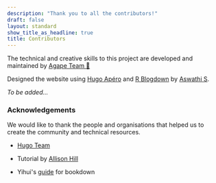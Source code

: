```yaml
---
description: "Thank you to all the contributors!"
draft: false
layout: standard
show_title_as_headline: true
title: Contributors
---
```


The technical and creative skills to this project are developed and maintained by [Agape Team :otter:](https://github.com/agape-openscience/)

Designed the website using [Hugo Apéro](https://github.com/hugo-apero/) and [R Blogdown](https://bookdown.org/yihui/blogdown/) by [Aswathi S](https://osf.io/t5vem/).

*To be added...*

### Acknowledgements

We would like to thank the people and organisations that helped us to create the community and technical resources.

-   [Hugo Team](https://hugo-apero-docs.netlify.app/start/site-config/)

-   Tutorial by [Allison Hill](https://www.youtube.com/watch?v=AADnslLpzJ4)

-   Yihui's [guide](https://bookdown.org/yihui/bookdown/html.html) for bookdown
